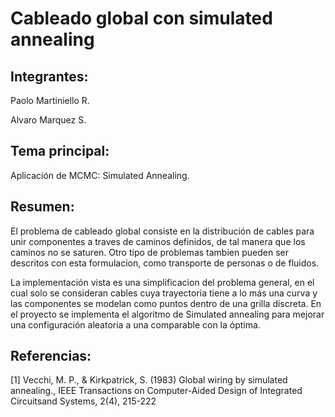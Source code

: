 # Cableado global con simulated annealing

## Integrantes:

Paolo Martiniello R.

Alvaro Marquez S.

## Tema principal:

Aplicación de MCMC: Simulated Annealing.

## Resumen:

El problema de cableado global consiste en la distribución de cables para unir componentes a traves de caminos definidos, de tal manera que los caminos no se saturen. Otro tipo de problemas tambien pueden ser descritos con esta formulacion, como transporte de personas o de fluidos.

La implementación vista es una simplificacion del problema general, en el cual solo se consideran cables cuya trayectoria tiene a lo más una curva y las componentes se modelan como puntos dentro de una grilla discreta. En el proyecto se implementa el algoritmo de Simulated annealing para mejorar una configuración aleatoria a una comparable con la óptima.

## Referencias:

[1] Vecchi, M. P., & Kirkpatrick, S. (1983) Global wiring by simulated annealing., IEEE Transactions on Computer-Aided Design of Integrated Circuitsand Systems, 2(4), 215-222
